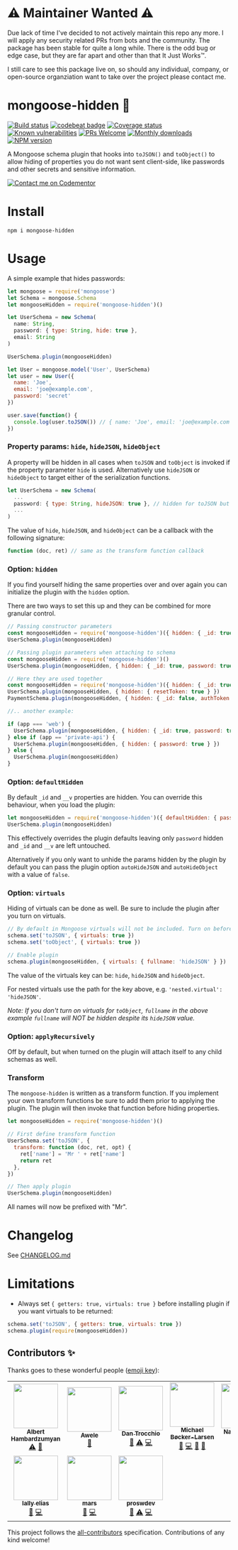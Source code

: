 # :warning: Maintainer Wanted :warning:

Due lack of time I've decided to not actively maintain this repo any more. I will apply any security related PRs from bots and the community. The package has been stable for quite a long while. There is the odd bug or edge case, but they are far apart and other than that It Just Works:tm:.

I still care to see this package live on, so should any individual, company, or open-source organziation want to take over the project please contact me.

# mongoose-hidden :see_no_evil:

[![Build status](http://img.shields.io/travis/mblarsen/mongoose-hidden.svg)](http://travis-ci.org/mblarsen/mongoose-hidden)
[![codebeat badge](https://codebeat.co/badges/05e78d4b-9038-4339-8e67-0702cc4416a2)](https://codebeat.co/projects/github-com-mblarsen-mongoose-hidden-master)
[![Coverage status](https://coveralls.io/repos/github/mblarsen/mongoose-hidden/badge.svg?branch=master)](https://coveralls.io/github/mblarsen/mongoose-hidden?branch=master)
[![Known vulnerabilities](https://snyk.io/test/github/mblarsen/mongoose-hidden/badge.svg)](https://snyk.io/test/github/mblarsen/mongoose-hidden)
[![PRs Welcome](https://img.shields.io/badge/PRs-welcome-brightgreen.svg?style=flat-square)](http://makeapullrequest.com)
[![Monthly downloads](https://img.shields.io/npm/dm/mongoose-hidden.svg)](https://www.npmjs.com/package/mongoose-hidden)
[![NPM version](http://img.shields.io/npm/v/mongoose-hidden.svg)](https://www.npmjs.com/package/mongoose-hidden)

A Mongoose schema plugin that hooks into `toJSON()` and `toObject()` to allow hiding of properties you do not want sent client-side, like passwords and other secrets and sensitive information.

 [![Contact me on Codementor](https://www.codementor.io/m-badges/mblarsen/im-a-cm-b.svg)](https://www.codementor.io/@mblarsen?refer=badge)

# Install

```
npm i mongoose-hidden
```

# Usage

A simple example that hides passwords:

```javascript
let mongoose = require('mongoose')
let Schema = mongoose.Schema
let mongooseHidden = require('mongoose-hidden')()

let UserSchema = new Schema(
  name: String,
  password: { type: String, hide: true },
  email: String
)

UserSchema.plugin(mongooseHidden)

let User = mongoose.model('User', UserSchema)
let user = new User({
  name: 'Joe',
  email: 'joe@example.com',
  password: 'secret'
})

user.save(function() {
  console.log(user.toJSON()) // { name: 'Joe', email: 'joe@example.com' }
})
```

### Property params: `hide`, `hideJSON`, `hideObject`

A property will be hidden in all cases when `toJSON` and `toObject` is invoked if the property parameter `hide` is used. Alternatively use `hideJSON` or `hideObject` to target either of the serialization functions.

```javascript
let UserSchema = new Schema(
  ...
  password: { type: String, hideJSON: true }, // hidden for toJSON but not for toObject
  ...
)
```

The value of `hide`, `hideJSON`, and `hideObject` can be a callback with the following signature:

```javascript
function (doc, ret) // same as the transform function callback
```

### Option: `hidden`

If you find yourself hiding the same properties over and over again you can initialize the plugin with the `hidden` option.

There are two ways to set this up and they can be combined for more granular control.

```javascript
// Passing constructor parameters
const mongooseHidden = require('mongoose-hidden')({ hidden: { _id: true, password: true } })
UserSchema.plugin(mongooseHidden)

// Passing plugin parameters when attaching to schema
const mongooseHidden = require('mongoose-hidden')()
UserSchema.plugin(mongooseHidden, { hidden: { _id: true, password: true } })

// Here they are used together
const mongooseHidden = require('mongoose-hidden')({ hidden: { _id: true, password: true } })
UserSchema.plugin(mongooseHidden, { hidden: { resetToken: true } })
PaymentSchema.plugin(mongooseHidden, { hidden: { _id: false, authToken: true } }) // unhides _id

//.. another example:

if (app === 'web') {
  UserSchema.plugin(mongooseHidden, { hidden: { _id: true, password: true } })
} else if (app == 'private-api') {
  UserSchema.plugin(mongooseHidden, { hidden: { password: true } })
} else {
  UserSchema.plugin(mongooseHidden)
}
```

### Option: `defaultHidden`

By default `_id` and `__v` properties are hidden. You can override this behaviour, when you load the plugin:

```javascript
let mongooseHidden = require('mongoose-hidden')({ defaultHidden: { password: true } })
UserSchema.plugin(mongooseHidden)
```

This effectively overrides the plugin defaults leaving only `password` hidden and `_id` and `__v` are left untouched.

Alternatively if you only want to unhide the params hidden by the plugin by default you can pass the plugin option `autoHideJSON` and `autoHideObject` with a value of `false`.

### Option: `virtuals`

Hiding of virtuals can be done as well. Be sure to include the plugin after you turn on virtuals.

```javascript
// By default in Mongoose virtuals will not be included. Turn on before enabling plugin.
schema.set('toJSON', { virtuals: true })
schema.set('toObject', { virtuals: true })

// Enable plugin
schema.plugin(mongooseHidden, { virtuals: { fullname: 'hideJSON' } })
```

The value of the virtuals key can be: `hide`, `hideJSON` and `hideObject`.

For nested virtuals use the path for the key above, e.g. `'nested.virtual': 'hideJSON'`.

_Note: If you don't turn on virtuals for `toObject`, `fullname` in the above example `fullname` will *NOT* be hidden despite its `hideJSON` value._

### Option: `applyRecursively`

Off by default, but when turned on the plugin will attach itself to any child
schemas as well.

### Transform

The `mongoose-hidden` is written as a transform function. If you implement your own transform functions be sure to add them prior to applying the plugin. The plugin will then invoke that function before hiding properties.

```javascript
let mongooseHidden = require('mongoose-hidden')()

// First define transform function
UserSchema.set('toJSON', {
  transform: function (doc, ret, opt) {
    ret['name'] = 'Mr ' + ret['name']
    return ret
  },
})

// Then apply plugin
UserSchema.plugin(mongooseHidden)
```

All names will now be prefixed with "Mr".

# Changelog

See [CHANGELOG.md](https://github.com/mblarsen/mongoose-hidden/blob/master/CHANGELOG.md)

# Limitations

- Always set `{ getters: true, virtuals: true }` before installing plugin if you want virtuals to be returned:

```javascript
schema.set('toJSON', { getters: true, virtuals: true })
schema.plugin(require(mongooseHidden))
```

## Contributors ✨

Thanks goes to these wonderful people ([emoji key](https://allcontributors.org/docs/en/emoji-key)):

<!-- ALL-CONTRIBUTORS-LIST:START - Do not remove or modify this section -->
<!-- prettier-ignore-start -->
<!-- markdownlint-disable -->
<table>
  <tr>
    <td align="center"><a href="https://github.com/AlbertHambardzumyan"><img src="https://avatars3.githubusercontent.com/u/11527341?v=4" width="100px;" alt=""/><br /><sub><b>Albert Hambardzumyan</b></sub></a><br /><a href="https://github.com/mblarsen/mongoose-hidden/commits?author=AlbertHambardzumyan" title="Tests">⚠️</a> <a href="https://github.com/mblarsen/mongoose-hidden/issues?q=author%3AAlbertHambardzumyan" title="Bug reports">🐛</a></td>
    <td align="center"><a href="https://github.com/awelllle"><img src="https://avatars0.githubusercontent.com/u/25726727?v=4" width="100px;" alt=""/><br /><sub><b>Awele</b></sub></a><br /><a href="https://github.com/mblarsen/mongoose-hidden/commits?author=awelllle" title="Documentation">📖</a></td>
    <td align="center"><a href="http://infiniscene.com"><img src="https://avatars3.githubusercontent.com/u/938128?v=4" width="100px;" alt=""/><br /><sub><b>Dan Trocchio</b></sub></a><br /><a href="https://github.com/mblarsen/mongoose-hidden/issues?q=author%3Alavarsicious" title="Bug reports">🐛</a> <a href="https://github.com/mblarsen/mongoose-hidden/commits?author=lavarsicious" title="Tests">⚠️</a> <a href="https://github.com/mblarsen/mongoose-hidden/commits?author=lavarsicious" title="Code">💻</a></td>
    <td align="center"><a href="https://www.codeboutique.com"><img src="https://avatars0.githubusercontent.com/u/247048?v=4" width="100px;" alt=""/><br /><sub><b>Michael Bøcker-Larsen</b></sub></a><br /><a href="https://github.com/mblarsen/mongoose-hidden/issues?q=author%3Amblarsen" title="Bug reports">🐛</a> <a href="https://github.com/mblarsen/mongoose-hidden/commits?author=mblarsen" title="Code">💻</a> <a href="#maintenance-mblarsen" title="Maintenance">🚧</a> <a href="https://github.com/mblarsen/mongoose-hidden/commits?author=mblarsen" title="Documentation">📖</a></td>
    <td align="center"><a href="https://twitter.com/ohnobinki"><img src="https://avatars2.githubusercontent.com/u/82626?v=4" width="100px;" alt=""/><br /><sub><b>Nathan Phillip Brink</b></sub></a><br /><a href="https://github.com/mblarsen/mongoose-hidden/commits?author=binki" title="Documentation">📖</a></td>
    <td align="center"><a href="https://github.com/Santinell"><img src="https://avatars2.githubusercontent.com/u/3122009?v=4" width="100px;" alt=""/><br /><sub><b>Pavel Evdokimov</b></sub></a><br /><a href="https://github.com/mblarsen/mongoose-hidden/issues?q=author%3ASantinell" title="Bug reports">🐛</a> <a href="https://github.com/mblarsen/mongoose-hidden/commits?author=Santinell" title="Code">💻</a> <a href="https://github.com/mblarsen/mongoose-hidden/commits?author=Santinell" title="Tests">⚠️</a></td>
    <td align="center"><a href="https://github.com/Bajix"><img src="https://avatars3.githubusercontent.com/u/4229773?v=4" width="100px;" alt=""/><br /><sub><b>Thomas Sieverding</b></sub></a><br /><a href="https://github.com/mblarsen/mongoose-hidden/issues?q=author%3ABajix" title="Bug reports">🐛</a> <a href="https://github.com/mblarsen/mongoose-hidden/commits?author=Bajix" title="Code">💻</a></td>
  </tr>
  <tr>
    <td align="center"><a href="https://github.com/lykmapipo"><img src="https://avatars3.githubusercontent.com/u/1610857?v=4" width="100px;" alt=""/><br /><sub><b>lally elias</b></sub></a><br /><a href="https://github.com/mblarsen/mongoose-hidden/issues?q=author%3Alykmapipo" title="Bug reports">🐛</a> <a href="https://github.com/mblarsen/mongoose-hidden/commits?author=lykmapipo" title="Code">💻</a></td>
    <td align="center"><a href="https://github.com/marshalys"><img src="https://avatars3.githubusercontent.com/u/344530?v=4" width="100px;" alt=""/><br /><sub><b>mars</b></sub></a><br /><a href="https://github.com/mblarsen/mongoose-hidden/issues?q=author%3Amarshalys" title="Bug reports">🐛</a> <a href="https://github.com/mblarsen/mongoose-hidden/commits?author=marshalys" title="Code">💻</a></td>
    <td align="center"><a href="https://github.com/proswdev"><img src="https://avatars3.githubusercontent.com/u/9143637?v=4" width="100px;" alt=""/><br /><sub><b>proswdev</b></sub></a><br /><a href="https://github.com/mblarsen/mongoose-hidden/issues?q=author%3Aproswdev" title="Bug reports">🐛</a> <a href="https://github.com/mblarsen/mongoose-hidden/commits?author=proswdev" title="Tests">⚠️</a> <a href="https://github.com/mblarsen/mongoose-hidden/commits?author=proswdev" title="Code">💻</a></td>
  </tr>
</table>

<!-- markdownlint-enable -->
<!-- prettier-ignore-end -->
<!-- ALL-CONTRIBUTORS-LIST:END -->

This project follows the [all-contributors](https://github.com/all-contributors/all-contributors) specification. Contributions of any kind welcome!

